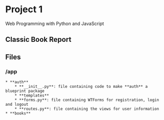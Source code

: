 # Project 1

Web Programming with Python and JavaScript

## Classic Book Report

## Files

### /app
    * **auth**
        * **__init__.py**: file containing code to make **auth** a blueprint package
        * **templates**
        * **forms.py**: file containing WTForms for registration, login and logout
        * **routes.py**: file containing the views for user information
    * **books**
